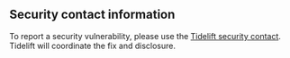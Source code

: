 ## Security contact information
To report a security vulnerability, please use the
[Tidelift security contact](https://tidelift.com/security).
Tidelift will coordinate the fix and disclosure.
